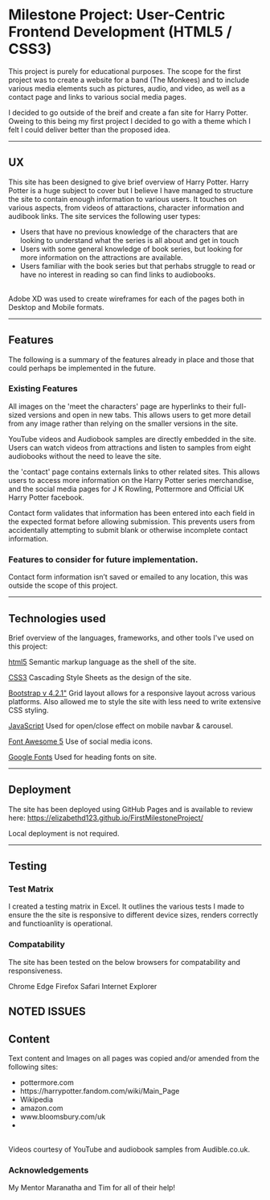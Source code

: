# Milestone Project: User-Centric Frontend Development (HTML5 / CSS3)
This project is purely for educational purposes. The scope for the first project was to create a website for a band (The Monkees) and to include various media elements such as pictures, audio, and video, as well as a contact page and links to various social media pages.

I decided to go outside of the breif and create a fan site for Harry Potter. Oweing to this being my first project I decided to go with a theme which I felt I could deliver better than the proposed idea. 

-----

## UX
This site has been designed to give brief overview of Harry Potter. Harry Potter is a huge subject to cover but I believe I have managed to structure the site to contain enough information to various users. It touches on various aspects, from videos of attaractions, character information and audibook links. The site services the following user types:

<ul>
<li>Users that have no previous knowledge of the characters that are looking to understand what the series is all about and get in touch</li>

<li>Users with some general knowledge of  book series, but looking for more information on the attractions are available.</li>

<li>Users familiar with the book series but that perhabs struggle to read or have no interest in reading so can find links to audiobooks.</li>
</ul>
<br>
Adobe XD was used to create wireframes for each of the pages both in Desktop and Mobile formats.

-----

## Features
The following is a summary of the features already in place and those that could perhaps be implemented in the future.
### Existing Features
All images on the 'meet the characters' page are hyperlinks to their full-sized versions and open in new tabs.
This allows users to get more detail from any image rather than relying on the smaller versions in the site. 

YouTube videos and Audiobook samples are directly embedded in the site.
Users can watch videos from attractions and listen to samples from eight audiobooks without the need to leave the site.

the 'contact' page contains externals links to other related sites.
This allows users to access more information on the Harry Potter series merchandise, and the social media pages for J K Rowling, Pottermore and Official UK Harry Potter facebook. 

Contact form validates that information has been entered into each field in the expected format before allowing submission.
This prevents users from accidentally attempting to submit blank or otherwise incomplete contact information.

### Features to consider for future implementation.
Contact form information isn’t saved or emailed to any location, this was outside the scope of this project.

-----

## Technologies used

Brief overview of the languages, frameworks, and other tools I've used on this project:

[html5](https://www.w3.org/TR/html52/)
Semantic markup language as the shell of the site.

[CSS3](https://www.w3.org/standards/techs/css#w3c_all)
Cascading Style Sheets as the design of the site.

[Bootstrap v 4.2.1"](http://www.getbootstrap.com)
Grid layout allows for a responsive layout across various platforms. Also allowed me to style the site with less need to write extensive CSS styling. 

[JavaScript](http://wwww.javascript.com)
Used for open/close effect on mobile navbar & carousel.

[Font Awesome 5](https://fontawesome.com/)
Use of social media icons.

[Google Fonts](https://fonts.google.com/)
Used for heading fonts on site.

-----

## Deployment
The site has been deployed using GitHub Pages and is available to review here: https://elizabethd123.github.io/FirstMilestoneProject/

Local deployment is not required.

-----

## Testing

### Test Matrix
I created a testing matrix in Excel. It outlines the various tests I made to ensure the the site is responsive to different device sizes, renders correctly and functioanlity is operational. 

### Compatability
The site has been tested on the below browsers for compatability and responsiveness. 

Chrome
Edge
Firefox
Safari
Internet Explorer

NOTED ISSUES
-----

## Content
Text content and Images on all pages was copied and/or amended from the following sites:
<ul>
<li>pottermore.com</li>
<li>https://harrypotter.fandom.com/wiki/Main_Page</li>
<li>Wikipedia</li>
<li>amazon.com</li>
<li>www.bloomsbury.com/uk<li>
</ul>
<br>
Videos courtesy of YouTube and audiobook samples from Audible.co.uk.


### Acknowledgements
My Mentor Maranatha and Tim for all of their help!

